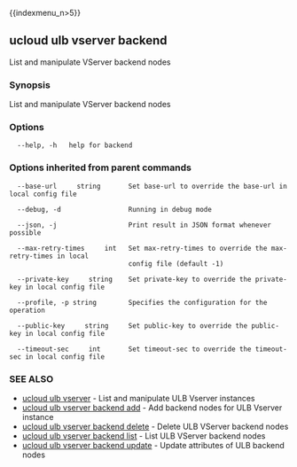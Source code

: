 {{indexmenu_n>5}}

## ucloud ulb vserver backend

List and manipulate VServer backend nodes

### Synopsis

List and manipulate VServer backend nodes

### Options

```
  --help, -h   help for backend 

```

### Options inherited from parent commands

```
  --base-url     string       Set base-url to override the base-url in local config file 

  --debug, -d                 Running in debug mode 

  --json, -j                  Print result in JSON format whenever possible 

  --max-retry-times     int   Set max-retry-times to override the max-retry-times in local
                              config file (default -1) 

  --private-key     string    Set private-key to override the private-key in local config file 

  --profile, -p string        Specifies the configuration for the operation 

  --public-key     string     Set public-key to override the public-key in local config file 

  --timeout-sec     int       Set timeout-sec to override the timeout-sec in local config file 

```

### SEE ALSO

* [ucloud ulb vserver](software/cli/cmd/ucloud/ulb/vserver)	 - List and manipulate ULB Vserver instances
* [ucloud ulb vserver backend add](software/cli/cmd/ucloud/ulb/vserver/backend/add)	 - Add backend nodes for ULB Vserver instance
* [ucloud ulb vserver backend delete](software/cli/cmd/ucloud/ulb/vserver/backend/delete)	 - Delete ULB VServer backend nodes
* [ucloud ulb vserver backend list](software/cli/cmd/ucloud/ulb/vserver/backend/list)	 - List ULB VServer backend nodes
* [ucloud ulb vserver backend update](software/cli/cmd/ucloud/ulb/vserver/backend/update)	 - Update attributes of ULB backend nodes


